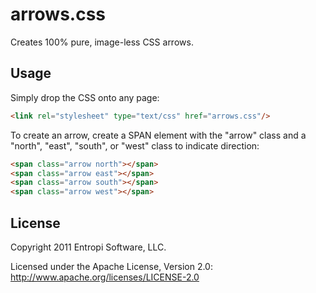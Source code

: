 arrows.css
==========

Creates 100% pure, image-less CSS arrows.

Usage
-----

Simply drop the CSS onto any page:

``` html
<link rel="stylesheet" type="text/css" href="arrows.css"/>
```

To create an arrow, create a SPAN element with the "arrow" class and a "north", "east", "south", or "west" class to indicate direction:

``` html
<span class="arrow north"></span>
<span class="arrow east"></span>
<span class="arrow south"></span>
<span class="arrow west"></span>
```

License
---------------------

Copyright 2011 Entropi Software, LLC.

Licensed under the Apache License, Version 2.0: http://www.apache.org/licenses/LICENSE-2.0
